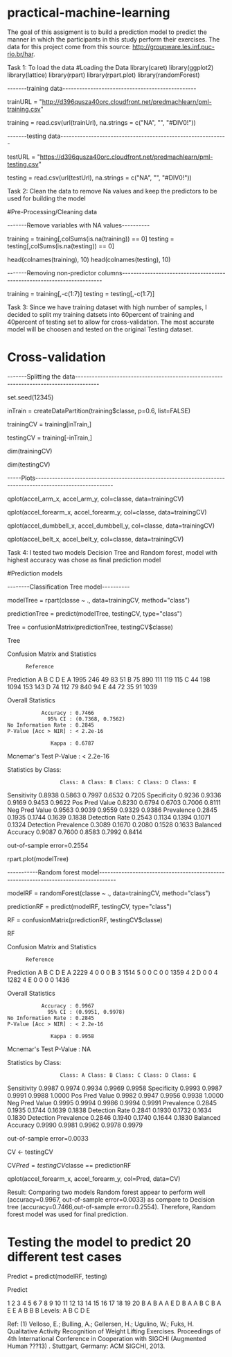 # practical-machine-learning
The goal of this assigment is to build a prediction model to predict the manner in which the
participants in this study perform their exercises. The data for this project come from this 
source: http://groupware.les.inf.puc-rio.br/har. 
  
Task 1: To load the data
#Loading the Data
library(caret) 
library(ggplot2)
library(lattice)
library(rpart)
library(rpart.plot)
library(randomForest)

-------training data------------------------------------------------

trainURL = "http://d396qusza40orc.cloudfront.net/predmachlearn/pml-training.csv"  

training = read.csv(url(trainUrl), na.strings = c("NA", "", "#DIV0!"))

-------testing data------------------------------------------------------------

testURL = "https://d396qusza40orc.cloudfront.net/predmachlearn/pml-testing.csv"

testing = read.csv(url(testUrl), na.strings = c("NA", "", "#DIV0!"))

Task 2: Clean the data to remove Na values and keep the predictors to be  used for building the model

#Pre-Processing/Cleaning data

-------Remove variables with NA values----------

training = training[,colSums(is.na(training)) == 0]
testing = testing[,colSums(is.na(testing)) == 0]

head(colnames(training), 10)
head(colnames(testing), 10)

-------Removing non-predictor columns-----------------------------------------------------------------------

training = training[,-c(1:7)]
testing = testing[,-c(1:7)]

Task 3: Since we have training dataset with high number of samples, I decided to  split my training datsets into 60percent of training and 40percent of testing set to allow for cross-validation. The most accurate model will be choosen and tested on the original Testing dataset. 

# Cross-validation

-------Splitting the data--------------------------------------------------------------------------------------

set.seed(12345)

inTrain = createDataPartition(training$classe, p=0.6, list=FALSE)

trainingCV = training[inTrain,]

testingCV = training[-inTrain,]

dim(trainingCV)

dim(testingCV)

-----Plots----------------------------------------------------------------------------------------------------------

qplot(accel_arm_x, accel_arm_y, col=classe, data=trainingCV)

qplot(accel_forearm_x, accel_forearm_y, col=classe, data=trainingCV)

qplot(accel_dumbbell_x, accel_dumbbell_y, col=classe, data=trainingCV)

qplot(accel_belt_x, accel_belt_y, col=classe, data=trainingCV) 

Task 4: I tested two models Decision Tree and Random forest, model with highest accuracy was chose as final prediction model 

#Prediction models

--------Classification Tree model----------

modelTree = rpart(classe ~ ., data=trainingCV, method="class")

predictionTree = predict(modelTree, testingCV, type="class")

Tree = confusionMatrix(predictionTree, testingCV$classe)

Tree

Confusion Matrix and Statistics

          Reference
Prediction    A    B    C    D    E
         A 1995  246   49   83   51
         B   75  890  111  119  115
         C   44  198 1094  153  143
         D   74  112   79  840   94
         E   44   72   35   91 1039

Overall Statistics
                                          
               Accuracy : 0.7466          
                 95% CI : (0.7368, 0.7562)
    No Information Rate : 0.2845          
    P-Value [Acc > NIR] : < 2.2e-16       
                                          
                  Kappa : 0.6787          
                                          
 Mcnemar's Test P-Value : < 2.2e-16       

Statistics by Class:

                     Class: A Class: B Class: C Class: D Class: E
Sensitivity            0.8938   0.5863   0.7997   0.6532   0.7205
Specificity            0.9236   0.9336   0.9169   0.9453   0.9622
Pos Pred Value         0.8230   0.6794   0.6703   0.7006   0.8111
Neg Pred Value         0.9563   0.9039   0.9559   0.9329   0.9386
Prevalence             0.2845   0.1935   0.1744   0.1639   0.1838
Detection Rate         0.2543   0.1134   0.1394   0.1071   0.1324
Detection Prevalence   0.3089   0.1670   0.2080   0.1528   0.1633
Balanced Accuracy      0.9087   0.7600   0.8583   0.7992   0.8414

out-of-sample error=0.2554

rpart.plot(modelTree)
 

-----------Random forest model------------------------------------------------------------------------------------

modelRF = randomForest(classe ~ ., data=trainingCV, method="class")

predictionRF = predict(modelRF, testingCV, type="class")

RF = confusionMatrix(predictionRF, testingCV$classe)

RF

Confusion Matrix and Statistics

          Reference
Prediction    A    B    C    D    E
         A 2229    4    0    0    0
         B    3 1514    5    0    0
         C    0    0 1359    4    2
         D    0    0    4 1282    4
         E    0    0    0    0 1436

Overall Statistics
                                          
               Accuracy : 0.9967          
                 95% CI : (0.9951, 0.9978)
    No Information Rate : 0.2845          
    P-Value [Acc > NIR] : < 2.2e-16       
                                          
                  Kappa : 0.9958          
                                          
 Mcnemar's Test P-Value : NA              

Statistics by Class:

                     Class: A Class: B Class: C Class: D Class: E
Sensitivity            0.9987   0.9974   0.9934   0.9969   0.9958
Specificity            0.9993   0.9987   0.9991   0.9988   1.0000
Pos Pred Value         0.9982   0.9947   0.9956   0.9938   1.0000
Neg Pred Value         0.9995   0.9994   0.9986   0.9994   0.9991
Prevalence             0.2845   0.1935   0.1744   0.1639   0.1838
Detection Rate         0.2841   0.1930   0.1732   0.1634   0.1830
Detection Prevalence   0.2846   0.1940   0.1740   0.1644   0.1830
Balanced Accuracy      0.9990   0.9981   0.9962   0.9978   0.9979

out-of-sample error=0.0033

CV <- testingCV

CV$Pred = testingCV$classe == predictionRF

qplot(accel_forearm_x, accel_forearm_y, col=Pred, data=CV)

Result: Comparing two models Random forest appear to perform well (accuracy=0.9967, out-of-sample error=0.0033) as compare to Decision tree (accuracy=0.7466,out-of-sample error=0.2554). Therefore, Random forest model was used for final prediction. 

# Testing the model to predict 20 different test cases
Predict = predict(modelRF, testing)

Predict

1  2  3  4  5  6  7  8  9 10 11 12 13 14 15 16 17 18 19 20 
 B  A  B  A  A  E  D  B  A  A  B  C  B  A  E  E  A  B  B  B 
Levels: A B C D E

Ref:
(1) Velloso, E.; Bulling, A.; Gellersen, H.; Ugulino, W.; Fuks, H. Qualitative Activity Recognition of Weight Lifting Exercises. Proceedings of 4th International Conference in Cooperation with SIGCHI (Augmented Human ???13) . Stuttgart, Germany: ACM SIGCHI, 2013.

